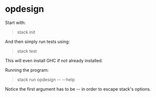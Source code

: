 # opdesign

Start with:
> stack init

And then simply run tests using:
> stack test

This will even install GHC if not already installed.

Running the program:
> stack run opdesign -- --help

Notice the first argument has to be -- in order to escape stack's options.

